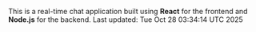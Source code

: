 This is a real-time chat application built using **React** for the frontend and **Node.js** for the backend.
Last updated: Tue Oct 28 03:34:14 UTC 2025
